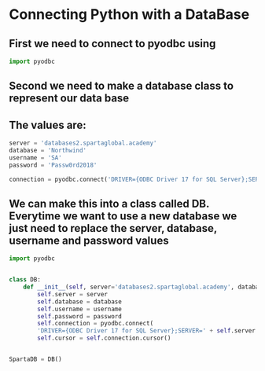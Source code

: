 # Connecting Python with a DataBase

## First we need to connect to pyodbc using 

```python
import pyodbc
```

## Second we need to make a database class to represent our data base
## The values are:
```python
server = 'databases2.spartaglobal.academy'
database = 'Northwind'
username = 'SA'
password = 'Passw0rd2018'

connection = pyodbc.connect('DRIVER={ODBC Driver 17 for SQL Server};SERVER='+server+';DATABASE='+database+';UID='+username+';PWD='+ password)
```

## We can make this into a class called DB. Everytime we want to use a new database we just need to replace the server, database, username and password values
```python
import pyodbc


class DB:
    def __init__(self, server='databases2.spartaglobal.academy', database='Northwind', username='SA', password='Passw0rd2018'):
        self.server = server
        self.database = database
        self.username = username
        self.password = password
        self.connection = pyodbc.connect(
        'DRIVER={ODBC Driver 17 for SQL Server};SERVER=' + self.server + ';DATABASE=' + self.database + ';UID=' + self.username + ';PWD=' + self.password)
        self.cursor = self.connection.cursor()


SpartaDB = DB()
```